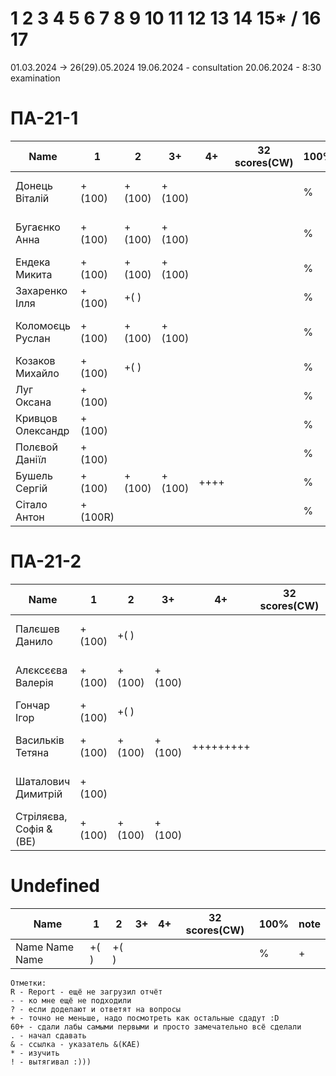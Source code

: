 # 1 2 3 4 5 6 7 8 9 10 11 12 13 14 15* / 16 17

01.03.2024 -> 26(29).05.2024
19.06.2024 - consultation
20.06.2024 - 8:30 examination
<!---
	素晴らしい
	
	Great job ^-^
	Good job ^-^
	Well done!
	Excellent!
	Impressive *-*
	Magnificent!
	Great !!!
	Marvelous!!!
	Fantastic!!!
	Wonderful!!!
	Wondrous!!!
	AWESOME!!!
	Unbelievable!!!
	Craftable Minecraftable
	Brilliant!!!
	Breathtaking!!!
	Terrific !!!
	Miraculous !!!
	
	
	Thanks for your persistence and curiosity (=
	
	
	
	90 A
	82 B
	75 C
	64 D
	60 E
	
-->

# ПА-21-1
| Name                  |	1		|	2		|	3+		|	4+		| 32 scores(CW)	| __100%__	| note      |
| --------------------- | --------- | ---------	| --------- | --------- | -------------	| ---------	| --------- |
| Донець Віталій		|	+(100)	|	+(100)	|	+(100)	|			|				|		%	| + + + + + | EnigmaMaster+++
| Бугаєнко Анна			| 	+(100)	|	+(100)	|	+(100)	|			|				|		%	| + + + + + | Java+C++ 3Wizards EnigmaMaster+ https://github.com/Anna9067/Labs_for_OpenGL                                                                                     
| Ендека Микита			| 	+(100)	|	+(100)	|	+(100)	|			|				|		%	| + 	    | Chess - ThreeJS JS++++++ - JS
| Захаренко Ілля		| 	+(100)	|	+(	)	|			|			|				|		%	| +		    |
| Коломоєць Руслан		| 	+(100)	|	+(100)	|	+(100)	|			|				|		%	| + + + + + |
| Козаков Михайло		| 	+(100)	|	+(	)	|			|			|				|		%	| +		    |
| Луг Оксана 	 		| 	+(100)	|			|			|			|				|		%	| + +	    | C++ JS
| Кривцов Олександр		| 	+(100)	|			|			|			|				|		%	| +		    | JS Python
| Полєвой Даніїл		| 	+(100)	|			|			|			|				|		%	| +		    | 
| Бушель Сергій			|	+(100)	|	+(100)	|	+(100)	|	++++	|				|		%	| +		    | 
| Сітало Антон			|	+(100R)	|			|			|			|				|		%	| +		    | 

# ПА-21-2                                                                              
| Name                  |	1		|	2		|	3+		|	4+		| 32 scores(CW)	| __100%__	| note      |
| --------------------- | --------- | ---------	| --------- | --------- | -------------	| --------- | --------- |
| Палєшев Данило		|	+(100)	|	+(	)	|			|			|				|		%	| + + + + + | EnigmaMaster+ C++ jun
| Алєксєєва Валерія	 	|	+(100)	|	+(100)	|	+(100)	|			|				|		%	| + + + + + | EnigmaMaster+++ 4 EnglEra
| Гончар Ігор			| 	+(100)	|	+(	)	|			|			|				|		%	| + + +     | Enigma+ 4 Triag Mirror
| Васильків Тетяна		|  	+(100)	|	+(100)	|	+(100)	| +++++++++ |				|		%	| + + + + + | Unreal++
| Шаталович Димитрій 	| 	+(100)	|			|			|			|				|		%	| + + + + + | C++ JS IDontKnower
| Стріляєва, Софія &(BE)|	+(100)	|	+(100)	|	+(100)	|			|				|		%	| + + + + + | KILL - BalGen

# Undefined

| Name                  |	1		|	2		|	3+		|	4+		| 32 scores(CW)	| __100%__  | note      |
| --------------------- | --------- | --------- | --------- | --------- | ------------- | --------- | --------- |
| Name Name Name		|	+(	)	|	+(	)	|			|			|				|		%	| +         | 

```
Отметки:
R - Report - ещё не загрузил отчёт
- - ко мне ещё не подходили
? - если доделают и ответят на вопросы 
+ - точно не меньше, надо посмотреть как остальные сдадут :D  
60+ - сдали лабы самыми первыми и просто замечательно всё сделали
. - начал сдавать
& - ссылка - указатель &(KAE)
* - изучить
! - вытягивал :)))
```

	






